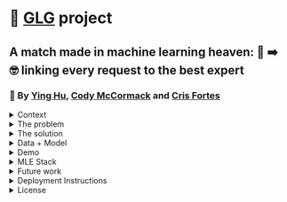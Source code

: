 # 🚀 [GLG](https://glginsights.com/) project

## A match made in machine learning heaven: 🙋 ➡️ 🤓 linking every request to the best expert
### 👏  By [Ying Hu](https://www.linkedin.com/in/ying-hu-math/), [Cody McCormack](https://www.linkedin.com/in/codymccormack/) and [Cris Fortes](https://www.linkedin.com/in/crisfortes/)

<details><summary>Context</summary>
<p>

Ying, Cody and Cris are students of [FourthBrain's](https://fourthbrain.ai/) [Machine Learning Engineer course](https://fourthbrain.ai/courses/machine-learning-engineer/), cohort 9 (August-December 2022). This repository (repo) is part of our capstone project, a required deliverable from our curriculum. For that we've chosen to work on the [GLG](https://glginsights.com/) project.

</p>
</details>
  
<details><summary>The problem</summary>
<p>

[GLG](https://glginsights.com/)'s business largely revolves around matching clients, requesting insights on a specific topic, with an expert on that topic from their large database so that they can meet by phone, video or in person. Visually: 

<img width="733" alt="image" src="https://user-images.githubusercontent.com/110877253/205419935-651c3d3a-972e-471f-9491-45c6426184f2.png">

Since [GLG](https://glginsights.com/) receives 100s of these requests per day, how can they leverage machine learning to semi-automate the matching process at scale? 

</p>
</details>
  
<details><summary>The solution</summary>
<p>
<p>

<img width="771" alt="image" src="https://user-images.githubusercontent.com/110877253/205419962-7316d77d-e5e6-483d-b20c-3716ce63db3a.png">

</p>
</details>
  
<details><summary>Data + Model</summary>
<p>
<p>


<img width="683" alt="image" src="https://user-images.githubusercontent.com/110877253/205776235-a91ede23-89a8-4293-94b0-6465af55b73a.png">

</p>
</details>
  
<details><summary>Demo</summary>  
<p>
<p>
  
<img width="684" alt="image" src="https://user-images.githubusercontent.com/110877253/205776319-9cd990d3-9450-4e8d-9a78-36030da41338.png">
  
</p>
</details>
  
<details><summary>MLE Stack</summary>
<p>
<p>
<img width="678" alt="image" src="https://user-images.githubusercontent.com/110877253/205776439-14bfbb13-f3c4-4d19-b4d0-2d80be5153ab.png">
  
</p>
</details>

<details><summary>Future work</summary>
<p>

1. Improve the Topic Modeling: 
- Training an LDA model on a more diverse [dataset](https://components.one/datasets/all-the-news-2-news-articles-dataset/)
- Using semi-supervised learning method (SentenceTransformers + Label Propagation)

2. Expand the scope of the project: 
- Building the expert(s) recommendation model 
- Adapting our models to cover non-English languages 
  (GLG also has offices in Europe, Asia, and the Middle East)

</p>
</details>

<details><summary>Deployment Instructions</summary>
<p>

This app can be (relatively, see note below) easily deployed using Docker. The instructions to deploy in the cloud or locally are the same.</p>
<ol>
  <li>Clone this repository, either on a local machine or in a cloud instance</li>
  <li>Navigate to the flask_app folder</li>
  <li>Build the Docker image, using the command <code>docker build -t image_name .</code></li>
    <ul>
      <li>If you don't have Docker installed locally or in the cloud instance, you will have to <a href="https://docs.docker.com/get-docker/">install</a> and <a href="https://docs.docker.com/config/daemon/systemd/">activate</a> the Daemon in order to build a Docker image.</li>
    </ul>
  <li>Run the Docker image using the command <code>docker run -d --rm --name container_name -p 8000:8000 image_name</code></li>
  <li>Navigate to either your local host, port 8000, or the public IP of the cloud instance, port 8000. E.g. 127.0.0.0:8000</li>
</ol>
<p><strong>NOTE:</strong> This application depends on prebuilt machine learning models that were saved using <a href="https://docs.python.org/3/library/pickle.html">Pickle</a> files. The idea of Pickle files is that they can be built once and ported to any other machine. However, in testing we found that this was often not the case. If the app crashes when you try to run it, this is most likely the problem, and you need to take the steps below to remediate the issue:</p>
<ol>
  <li><a href="https://www.python.org/downloads/">Install Python</a> in the environment you're using, if you haven't already</li>
  <li>Install the requirements.txt file in the flask_app folder using the command <code>pip install -r requirements.txt</code> in the terminal</li>
  <li>Install spaCy's English language model using the command <code>python -m spacy download en_core_web_sm</code></li>
  <li>Run the model_maker.py file with the command <code>python model_maker.py</code></li>
</ol>
<p>This will create new Pickle files in your environment. You can then follow the original steps above.</p>
</details>

<details><summary>License</summary>
<p>

MIT License

Copyright (c) 2022 Cody McCormack, Cris Fortes and Ying Hu

Permission is hereby granted, free of charge, to any person obtaining a copy
of this software and associated documentation files (the "Software"), to deal
in the Software without restriction, including without limitation the rights
to use, copy, modify, merge, publish, distribute, sublicense, and/or sell
copies of the Software, and to permit persons to whom the Software is
furnished to do so, subject to the following conditions:

The above copyright notice and this permission notice shall be included in all
copies or substantial portions of the Software.

THE SOFTWARE IS PROVIDED "AS IS", WITHOUT WARRANTY OF ANY KIND, EXPRESS OR
IMPLIED, INCLUDING BUT NOT LIMITED TO THE WARRANTIES OF MERCHANTABILITY,
FITNESS FOR A PARTICULAR PURPOSE AND NONINFRINGEMENT. IN NO EVENT SHALL THE
AUTHORS OR COPYRIGHT HOLDERS BE LIABLE FOR ANY CLAIM, DAMAGES OR OTHER
LIABILITY, WHETHER IN AN ACTION OF CONTRACT, TORT OR OTHERWISE, ARISING FROM,
OUT OF OR IN CONNECTION WITH THE SOFTWARE OR THE USE OR OTHER DEALINGS IN THE
SOFTWARE.
  
</p>
</details>
